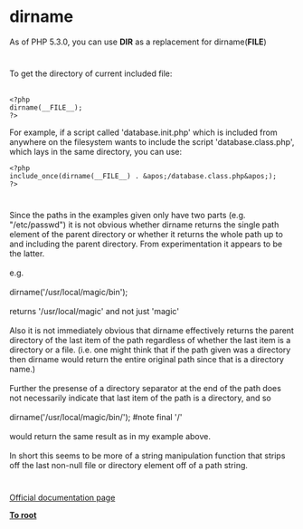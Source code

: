 # dirname



As of PHP 5.3.0, you can use __DIR__ as a replacement for dirname(__FILE__)  

#

To get the directory of current included file:<br><br>

```
<?php
dirname(__FILE__);
?>
```


For example, if a script called &apos;database.init.php&apos; which is included from anywhere on the filesystem wants to include the script &apos;database.class.php&apos;, which lays in the same directory, you can use:



```
<?php
include_once(dirname(__FILE__) . &apos;/database.class.php&apos;);
?>
```
  

#

Since the paths in the examples given only have two parts (e.g. "/etc/passwd") it is not obvious whether dirname returns the single path element of the parent directory or whether it returns the whole path up to and including the parent directory.  From experimentation it appears to be the latter.<br><br>e.g. <br><br>dirname(&apos;/usr/local/magic/bin&apos;);<br><br>returns &apos;/usr/local/magic&apos;  and not just &apos;magic&apos;<br><br>Also it is not immediately obvious that dirname effectively returns the parent directory of the last item of the path regardless of whether the last item is a directory or a file.  (i.e. one might think that if the path given was a directory then dirname would return the entire original path since that is a directory name.)<br><br>Further the presense of a directory separator at the end of the path does not necessarily indicate that last item of the path is a directory, and so <br><br>dirname(&apos;/usr/local/magic/bin/&apos;);  #note final &apos;/&apos;<br><br>would return the same result as in my example above.<br><br>In short this seems to be more of a string manipulation function that strips off the last non-null file or directory element off of a path string.  

#

[Official documentation page](https://www.php.net/manual/en/function.dirname.php)

**[To root](/README.md)**